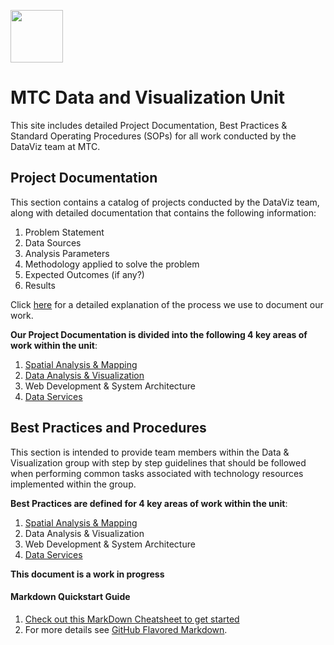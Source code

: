 
<a href="url"><img src="http://gis.mtc.ca.gov/mtcimages/mtcgisLogo.png" align="top" height="84" width="84" ></a>  

# MTC Data and Visualization Unit
This site includes detailed Project Documentation, Best Practices & Standard Operating Procedures (SOPs) for all work conducted by the DataViz team at MTC.

## Project Documentation
This section contains a catalog of projects conducted by the DataViz team, along with detailed documentation that contains the following information:

1. Problem Statement
2. Data Sources
3. Analysis Parameters
4. Methodology applied to solve the problem
5. Expected Outcomes (if any?)
6. Results

Click [here](https://github.com/BayAreaMetro/dv-project-templates#documentation) for a detailed explanation of the process we use to document our work.

**Our Project Documentation is divided into the following 4 key areas of work within the unit**:
1. [Spatial Analysis & Mapping](https://bayareametro.github.io/Spatial-Analysis-Mapping-Projects/Project-Documentation/)
2. [Data Analysis & Visualization](https://bayareametro.github.io/Data-And-Visualization-Projects/)
3. Web Development & System Architecture
4. [Data Services](https://bayareametro.github.io/DataServices/Project-Documentation/)

## Best Practices and Procedures
This section is intended to provide team members within the Data & Visualization group with step by step guidelines that should be followed when performing common tasks associated with technology resources implemented within the group.   

**Best Practices are defined for 4 key areas of work within the unit**:  
1. [Spatial Analysis & Mapping](https://bayareametro.github.io/Spatial-Analysis-Mapping-Projects//Best-Practices-Procedures/)
2. Data Analysis & Visualization
3. Web Development & System Architecture
4. [Data Services](https://bayareametro.github.io/DataServices/)

**This document is a work in progress**

#### Markdown Quickstart Guide
1. [Check out this MarkDown Cheatsheet to get started](https://github.com/adam-p/markdown-here/wiki/Markdown-Cheatsheet)  
2. For more details see [GitHub Flavored Markdown](https://guides.github.com/features/mastering-markdown/).
